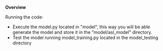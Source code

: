 __Overview__

Running the code:
- Execute the model.py located in "model", this way you will be able generate the model and store it in the "model/asl_model" directory.
- Test the model running model_training.py located in the model_testing directory

